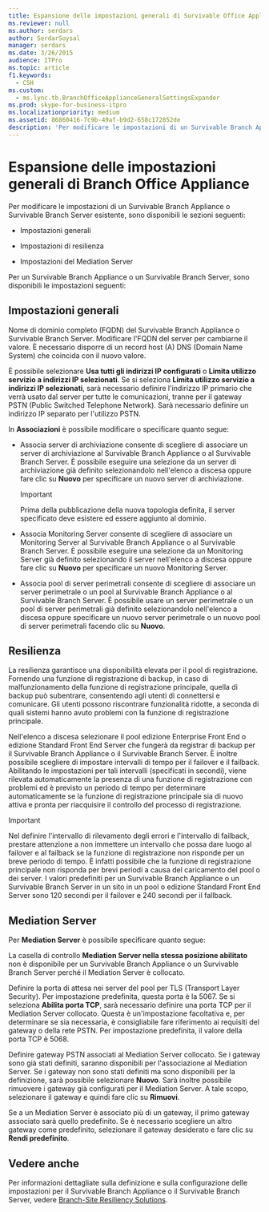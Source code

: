 ```yaml
---
title: Espansione delle impostazioni generali di Survivable Office Appliance
ms.reviewer: null
ms.author: serdars
author: SerdarSoysal
manager: serdars
ms.date: 3/26/2015
audience: ITPro
ms.topic: article
f1.keywords:
  - CSH
ms.custom:
  - ms.lync.tb.BranchOfficeApplianceGeneralSettingsExpander
ms.prod: skype-for-business-itpro
ms.localizationpriority: medium
ms.assetid: 86860416-7c9b-49af-b9d2-658c172852de
description: 'Per modificare le impostazioni di un Survivable Branch Appliance o Survivable Branch Server esistente, sono disponibili le sezioni seguenti:'
---
```


# <a name="branch-office-appliance-general-settings-expander"></a>Espansione delle impostazioni generali di Branch Office Appliance

Per modificare le impostazioni di un Survivable Branch Appliance o Survivable Branch Server esistente, sono disponibili le sezioni seguenti:

- Impostazioni generali

- Impostazioni di resilienza

- Impostazioni del Mediation Server



Per un Survivable Branch Appliance o un Survivable Branch Server, sono disponibili le impostazioni seguenti:

## <a name="general-settings"></a>Impostazioni generali

Nome di dominio completo (FQDN) del Survivable Branch Appliance o Survivable Branch Server. Modificare l'FQDN del server per cambiarne il valore. È necessario disporre di un record host (A) DNS (Domain Name System) che coincida con il nuovo valore.

È possibile selezionare **Usa tutti gli indirizzi IP configurati** o **Limita utilizzo servizio a indirizzi IP selezionati**. Se si seleziona **Limita utilizzo servizio a indirizzi IP selezionati**, sarà necessario definire l'indirizzo IP primario che verrà usato dal server per tutte le comunicazioni, tranne per il gateway PSTN (Public Switched Telephone Network). Sarà necessario definire un indirizzo IP separato per l'utilizzo PSTN.

In **Associazioni** è possibile modificare o specificare quanto segue:

- Associa server di archiviazione consente di scegliere di associare un server di archiviazione al Survivable Branch Appliance o al Survivable Branch Server. È possibile eseguire una selezione da un server di archiviazione già definito selezionandolo nell'elenco a discesa oppure fare clic su **Nuovo** per specificare un nuovo server di archiviazione.

    > [!IMPORTANT]
    > Prima della pubblicazione della nuova topologia definita, il server specificato deve esistere ed essere aggiunto al dominio.

- Associa Monitoring Server consente di scegliere di associare un Monitoring Server al Survivable Branch Appliance o al Survivable Branch Server. È possibile eseguire una selezione da un Monitoring Server già definito selezionando il server nell'elenco a discesa oppure fare clic su **Nuovo** per specificare un nuovo Monitoring Server.

- Associa pool di server perimetrali consente di scegliere di associare un server perimetrale o un pool al Survivable Branch Appliance o al Survivable Branch Server. È possibile usare un server perimetrale o un pool di server perimetrali già definito selezionandolo nell'elenco a discesa oppure specificare un nuovo server perimetrale o un nuovo pool di server perimetrali facendo clic su **Nuovo**.

## <a name="resiliency"></a>Resilienza

La resilienza garantisce una disponibilità elevata per il pool di registrazione. Fornendo una funzione di registrazione di backup, in caso di malfunzionamento della funzione di registrazione principale, quella di backup può subentrare, consentendo agli utenti di connettersi e comunicare. Gli utenti possono riscontrare funzionalità ridotte, a seconda di quali sistemi hanno avuto problemi con la funzione di registrazione principale.

Nell'elenco a discesa selezionare il pool edizione Enterprise Front End o edizione Standard Front End Server che fungerà da registrar di backup per il Survivable Branch Appliance o il Survivable Branch Server. È inoltre possibile scegliere di impostare intervalli di tempo per il failover e il failback. Abilitando le impostazioni per tali intervalli (specificati in secondi), viene rilevata automaticamente la presenza di una funzione di registrazione con problemi ed è previsto un periodo di tempo per determinare automaticamente se la funzione di registrazione principale sia di nuovo attiva e pronta per riacquisire il controllo del processo di registrazione.

> [!IMPORTANT]
> Nel definire l'intervallo di rilevamento degli errori e l'intervallo di failback, prestare attenzione a non immettere un intervallo che possa dare luogo al failover e al failback se la funzione di registrazione non risponde per un breve periodo di tempo. È infatti possibile che la funzione di registrazione principale non risponda per brevi periodi a causa del caricamento del pool o dei server. I valori predefiniti per un Survivable Branch Appliance o un Survivable Branch Server in un sito in un pool o edizione Standard Front End Server sono 120 secondi per il failover e 240 secondi per il fallback.

## <a name="mediation-server"></a>Mediation Server

Per **Mediation Server** è possibile specificare quanto segue:

La casella di controllo **Mediation Server nella stessa posizione abilitato** non è disponibile per un Survivable Branch Appliance o un Survivable Branch Server perché il Mediation Server è collocato.

Definire la porta di attesa nei server del pool per TLS (Transport Layer Security). Per impostazione predefinita, questa porta è la 5067. Se si seleziona **Abilita porta TCP**, sarà necessario definire una porta TCP per il Mediation Server collocato. Questa è un'impostazione facoltativa e, per determinare se sia necessaria, è consigliabile fare riferimento ai requisiti del gateway o della rete PSTN. Per impostazione predefinita, il valore della porta TCP è 5068.

Definire gateway PSTN associati al Mediation Server collocato. Se i gateway sono già stati definiti, saranno disponibili per l'associazione al Mediation Server. Se i gateway non sono stati definiti ma sono disponibili per la definizione, sarà possibile selezionare **Nuovo**. Sarà inoltre possibile rimuovere i gateway già configurati per il Mediation Server. A tale scopo, selezionare il gateway e quindi fare clic su **Rimuovi**.

Se a un Mediation Server è associato più di un gateway, il primo gateway associato sarà quello predefinito. Se è necessario scegliere un altro gateway come predefinito, selezionare il gateway desiderato e fare clic su **Rendi predefinito**.

## <a name="see-also"></a>Vedere anche

Per informazioni dettagliate sulla definizione e sulla configurazione delle impostazioni per il Survivable Branch Appliance o il Survivable Branch Server, vedere [Branch-Site Resiliency Solutions](/previous-versions/office/lync-server-2013/lync-server-2013-branch-site-resiliency-solutions).